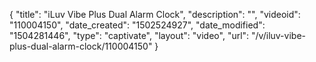 {
    "title": "iLuv Vibe Plus Dual Alarm Clock",
    "description": "",
    "videoid": "110004150",
    "date_created": "1502524927",
    "date_modified": "1504281446",
    "type": "captivate",
    "layout": "video",
    "url": "\/v\/iluv-vibe-plus-dual-alarm-clock\/110004150"
}